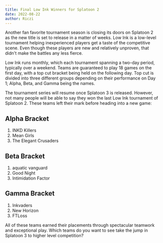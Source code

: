 ```yaml
---
title: Final Low Ink Winners for Splatoon 2
date: 2022-08-22
author: Riczi
---
```


Another fan favorite tournament season is closing its doors on Splatoon 2 as the new title is set to release in a matter of weeks. Low Ink is a low-level tournament helping inexperienced players get a taste of the competitive scene. Even though these players are new and relatively unproven, that didn't make the battles any less fierce.

Low Ink runs monthly, which each tournament spanning a two-day period, typically over a weekend. Teams are guaranteed to play 18 games on the first day, with a top cut bracket being held on the following day. Top cut is divided into three different groups depending on their performance on Day 1; Alpha, Beta, and Gamma being the names.

The tournament series will resume once Splatoon 3 is released. However, not many people will be able to say they won the last Low Ink tournament of Splatoon 2. These teams left their mark before heading into a new game:

## Alpha Bracket

1. INKD Killers
2. Mean Girls
3. The Elegant Crusaders

## Beta Bracket

1. aquatic vanguard
2. Good Night
3. Intimidation Factor

## Gamma Bracket

1. Inkvaders
2. New Horizon
3. FTLoss

All of these teams earned their placements through spectacular teamwork and exceptional play. Which teams do you want to see take the jump in Splatoon 3 to higher level competition?
